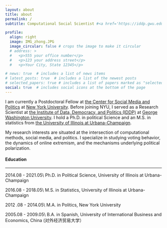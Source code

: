 ```yaml
---
layout: about
title: about
permalink: /
subtitle: Computational Social Scientist #<a href='https://iddp.gwu.edu/'>George Washington University</a>. 

profile:
  align: right
  image: IMG_zhong.JPG
  image_circular: false # crops the image to make it circular
  # address: >
  #   <p>555 your office number</p>
  #   <p>123 your address street</p>
  #   <p>Your City, State 12345</p>

# news: true  # includes a list of news items
# latest_posts: true  # includes a list of the newest posts
# selected_papers: true # includes a list of papers marked as "selected={true}"
social: true  # includes social icons at the bottom of the page
---
```


<!-- Write your biography here. Tell the world about yourself. Link to your favorite [subreddit](http://reddit.com). You can put a picture in, too. The code is already in, just name your picture `prof_pic.jpg` and put it in the `img/` folder.

Put your address / P.O. box / other info right below your picture. You can also disable any of these elements by editing `profile` property of the YAML header of your `_pages/about.md`. Edit `_bibliography/papers.bib` and Jekyll will render your [publications page](/al-folio/publications/) automatically.

Link to your social media connections, too. This theme is set up to use [Font Awesome icons](http://fortawesome.github.io/Font-Awesome/) and [Academicons](https://jpswalsh.github.io/academicons/), like the ones below. Add your Facebook, Twitter, LinkedIn, Google Scholar, or just disable all of them. -->

I am currently a Postdoctoral Fellow at [the Center for Social Media and Politics](https://csmapnyu.org/) at [New York University](https://www.nyu.edu/). Before joining NYU, I served as a Research Scientist at [the Institute of Data, Democracy, and Politics (IDDP)](https://iddp.gwu.edu/) at [George Washington University](https://www.gwu.edu/). I hold a Ph.D. in political Science and an M.S. in statistics from [the University of Illinois at Urbana-Champaign](https://illinois.edu/).

My research interests are situated at the intersection of computational methods, social media, and politics. I specialize in studying voting behavior, the dynamics of online extremism, and the mechanisms underlying political polarization.



#### Education
---
2014.08 - 2021.05\\
Ph.D. in Political Science, University of Illinois at Urbana-Champaign

2016.08 - 2018.05\\
M.S. in Statistics, University of Illinois at Urbana-Champaign

2012 .08 - 2014.05\\
M.A. in Politics, New York University

2005.08 - 2009.05\\
B.A. in Spanish, University of International Business and Economics, China (对外经济贸易大学）